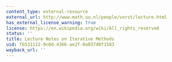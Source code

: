 ```yaml
---
content_type: external-resource
external_url: http://www.math.uu.nl/people/vorst/lecture.html
has_external_license_warning: true
license: https://en.wikipedia.org/wiki/All_rights_reserved
status: ''
title: Lecture Notes on Iterative Methods
uid: fb531112-9c0d-4366-ae2f-0a037d8f1583
wayback_url: ''
---
```

